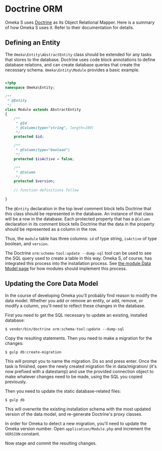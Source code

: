 # Doctrine ORM

Omeka S uses [Doctrine](http://www.doctrine-project.org/) as its Object Relational Mapper. Here is a summary of how Omeka S uses it. Refer to their documentation for details.

## Defining an Entity

The `Omeka\Entity\AbstractEntity` class should be extended for any tasks that stores to the database. Doctrine uses code block annotations to define database relations, and can create database queries that create the necessary schema. `Omeka\Entity\Module` provides a basic example.


```php

<?php
namespace Omeka\Entity;

/**
 * @Entity
 */
class Module extends AbstractEntity
{
    /**
     * @Id
     * @Column(type="string", length=190)
     */
    protected $id;

    /**
     * @Column(type="boolean")
     */
    protected $isActive = false;

    /**
     * @Column
     */
    protected $version;
    
    // function definitions follow
    
}
```

The `@Entity` declaration in the top level comment block tells Doctrine that this class should be represented in the database. An instance of that class will be a row in the database. Each protected property that has a `@Column` declaration in its comment block tells Doctrine that the data in the property should be represented as a column in the row.

Thus, the `module` table has three columns: `id` of type string, `isActive` of type boolean, and `version`.

The Doctrine `orm:schema-tool:update --dump-sql` tool can be used to see the SQL query used to create a table in this way. Omeka S, of course, has integrated this process into the installation process. See [the module Data Model page](../modules/data_model.md) for how modules should implement this process.

## Updating the Core Data Model

In the course of developing Omeka you'll probably find reason to modify the data model. Whether you add or remove an entity, or add, remove, or modify a column, you'll need to reflect these changes in the database.

First you need to get the SQL necessary to update an existing, installed database:

    $ vendor/bin/doctrine orm:schema-tool:update --dump-sql

Copy the resulting statements. Then you need to make a migration for the changes:

    $ gulp db:create-migration

This will prompt you to name the migration. Do so and press enter. Once the task is finished, open the newly created migration file in data/migration/ (it's now prefixed with a datestamp) and use the provided connection object to make whatever changes need to be made, using the SQL you copied previously.

Then you need to update the static database-related files:

    $ gulp db

This will overwrite the existing installation schema with the most updated version of the data model, and re-generate Doctrine's proxy classes.

In order for Omeka to detect a new migration, you'll need to update the Omeka version number. Open `application/Module.php` and increment the `VERSION` constant.

Now stage and commit the resulting changes.


